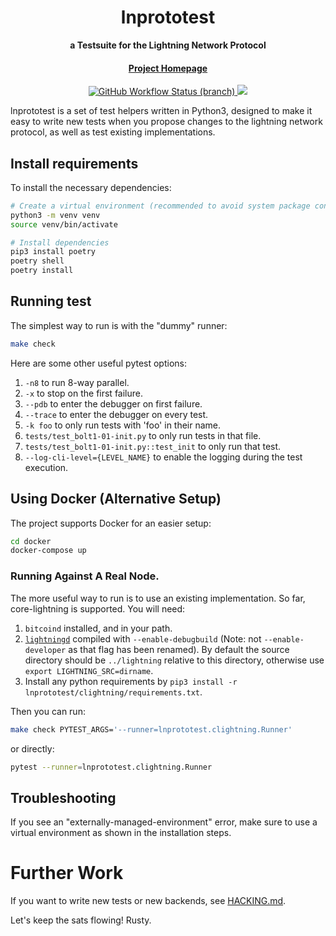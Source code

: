 <div align="center">
  <h1>lnprototest</h1>
  <p>
    <strong>a Testsuite for the Lightning Network Protocol</strong>
  </p>
  <h4>
    <a href="https://github.com/rustyrussell/lnprototest">Project Homepage</a>
  </h4>
 
  <a href="https://github.com/rustyrussell/lnprototest/actions">
    <img alt="GitHub Workflow Status (branch)" src="https://img.shields.io/github/workflow/status/rustyrussell/lnprototest/Integration%20testing/master?style=flat-square"/>
  </a>
  
  <a href="https://github.com/vincenzopalazzo/lnprototest/blob/vincenzopalazzo/styles/HACKING.md">
    <img src="https://img.shields.io/badge/doc-hacking-orange?style=flat-square" />
  </a>
</div>

lnprototest is a set of test helpers written in Python3, designed to make it easy to write new tests when you propose changes to the lightning network protocol, as well as test existing implementations.

## Install requirements

To install the necessary dependencies:

```bash
# Create a virtual environment (recommended to avoid system package conflicts)
python3 -m venv venv
source venv/bin/activate

# Install dependencies
pip3 install poetry
poetry shell
poetry install
```

## Running test

The simplest way to run is with the "dummy" runner:

```bash
make check
```

Here are some other useful pytest options:
1. `-n8` to run 8-way parallel.
2. `-x` to stop on the first failure.
3. `--pdb` to enter the debugger on first failure.
4. `--trace` to enter the debugger on every test.
5. `-k foo` to only run tests with 'foo' in their name.
6. `tests/test_bolt1-01-init.py` to only run tests in that file.
7. `tests/test_bolt1-01-init.py::test_init` to only run that test.
8. `--log-cli-level={LEVEL_NAME}` to enable the logging during the test execution.

## Using Docker (Alternative Setup)

The project supports Docker for an easier setup:

```bash
cd docker
docker-compose up
```

### Running Against A Real Node.

The more useful way to run is to use an existing implementation. So far, core-lightning is supported. You will need:

1. `bitcoind` installed, and in your path.
2. [`lightningd`](https://github.com/ElementsProject/lightning/) compiled with `--enable-debugbuild` (Note: not `--enable-developer` as that flag has been renamed). By default the source directory should be `../lightning` relative to this directory, otherwise use `export LIGHTNING_SRC=dirname`.
3. Install any python requirements by `pip3 install -r lnprototest/clightning/requirements.txt`.

Then you can run:

```bash
make check PYTEST_ARGS='--runner=lnprototest.clightning.Runner'
```

or directly:

```bash
pytest --runner=lnprototest.clightning.Runner
```

## Troubleshooting

If you see an "externally-managed-environment" error, make sure to use a virtual environment as shown in the installation steps.

# Further Work

If you want to write new tests or new backends, see [HACKING.md](HACKING.md).

Let's keep the sats flowing!
Rusty.
